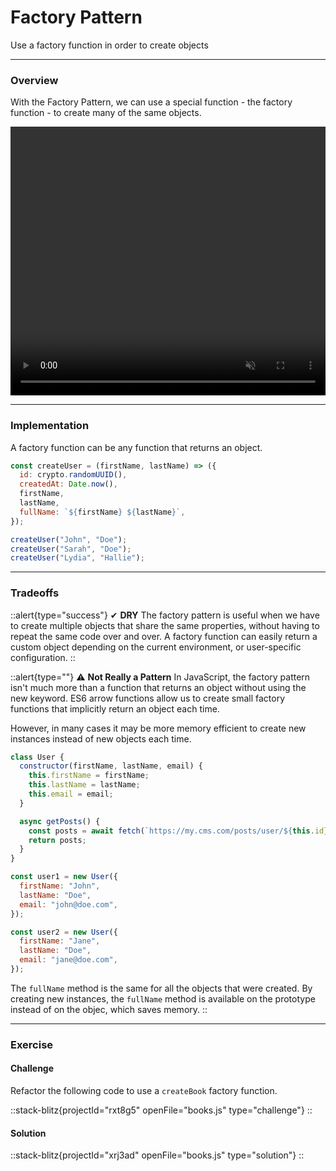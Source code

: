 # Factory Pattern

Use a factory function in order to create objects

---

### Overview

With the Factory Pattern, we can use a special function - the factory function - to create many of the same objects.

<video
  width="100%"
  height="430"
  autoPlay
  muted
  loop
  src="https://res.cloudinary.com/dq8xfyhu4/video/upload/v1661500378/FM%20Workshop/design-patterns/factory-pattern/factory1_esuucn.mov"
  frameborder="0"
  allow="accelerometer; autoplay; clipboard-write; encrypted-media; gyroscope; picture-in-picture"
  allowFullScreen
  controls
/>

---

### Implementation

A factory function can be any function that returns an object.

```js [factory-pattern.js] copy
const createUser = (firstName, lastName) => ({
  id: crypto.randomUUID(),
  createdAt: Date.now(),
  firstName,
  lastName,
  fullName: `${firstName} ${lastName}`,
});

createUser("John", "Doe");
createUser("Sarah", "Doe");
createUser("Lydia", "Hallie");
```

---

### Tradeoffs

::alert{type="success"}
✔ <strong class='text-white'>DRY</strong> The factory pattern is useful when we have to create multiple
  objects that share the same properties, without having to repeat the same code
  over and over. A factory function can easily return a custom object depending
  on the current environment, or user-specific configuration.
::

::alert{type=""}
⚠️ <strong class='text-white'>Not Really a Pattern</strong> In JavaScript, the factory pattern isn't much more than a function that returns an object without using the new keyword. ES6 arrow functions allow us to create small factory functions that implicitly return an object each time.



However, in many cases it may be more memory efficient to create new instances instead of new objects each time.

```js [user.js] copy
class User {
  constructor(firstName, lastName, email) {
    this.firstName = firstName;
    this.lastName = lastName;
    this.email = email;
  }

  async getPosts() {
    const posts = await fetch(`https://my.cms.com/posts/user/${this.id}`);
    return posts;
  }
}

const user1 = new User({
  firstName: "John",
  lastName: "Doe",
  email: "john@doe.com",
});

const user2 = new User({
  firstName: "Jane",
  lastName: "Doe",
  email: "jane@doe.com",
});
```

The `fullName` method is the same for all the objects that were created. By creating new instances, the `fullName` method is available on the prototype instead of on the objec, which saves memory.
::

---

### Exercise

#### Challenge

Refactor the following code to use a `createBook` factory function.

::stack-blitz{projectId="rxt8g5" openFile="books.js" type="challenge"}
::


#### Solution 

::stack-blitz{projectId="xrj3ad" openFile="books.js" type="solution"}
::



